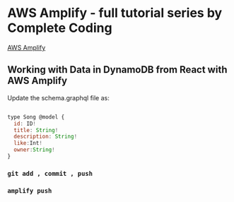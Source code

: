 # AWS Amplify - full tutorial series by Complete Coding

 [AWS Amplify](https://www.youtube.com/playlist?list=PLmexTtcbIn_hvPcUm3oAufCtH7dwNAC-g)

## Working with Data in DynamoDB from React with AWS Amplify 

Update the schema.graphql file as:

```javascript

type Song @model {
  id: ID!
  title: String!
  description: String!
  like:Int!
  owner:String!
}
```

### `git add , commit , push`

### `amplify push`